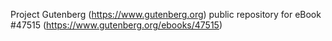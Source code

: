 Project Gutenberg (https://www.gutenberg.org) public repository for eBook #47515 (https://www.gutenberg.org/ebooks/47515)
